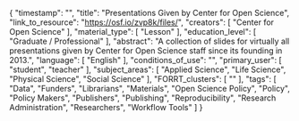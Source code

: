 {
    "timestamp": "",
    "title": "Presentations Given by Center for Open Science",
    "link_to_resource": "https://osf.io/zvp8k/files/",
    "creators": [
        "Center for Open Science"
    ],
    "material_type": [
        "Lesson"
    ],
    "education_level": [
        "Graduate / Professional"
    ],
    "abstract": "A collection of slides for virtually all presentations given by Center for Open Science staff since its founding in 2013.",
    "language": [
        "English"
    ],
    "conditions_of_use": "",
    "primary_user": [
        "student",
        "teacher"
    ],
    "subject_areas": [
        "Applied Science",
        "Life Science",
        "Physical Science",
        "Social Science"
    ],
    "FORRT_clusters": [
        ""
    ],
    "tags": [
        "Data",
        "Funders",
        "Librarians",
        "Materials",
        "Open Science Policy",
        "Policy",
        "Policy Makers",
        "Publishers",
        "Publishing",
        "Reproducibility",
        "Research Administration",
        "Researchers",
        "Workflow Tools"
    ]
}